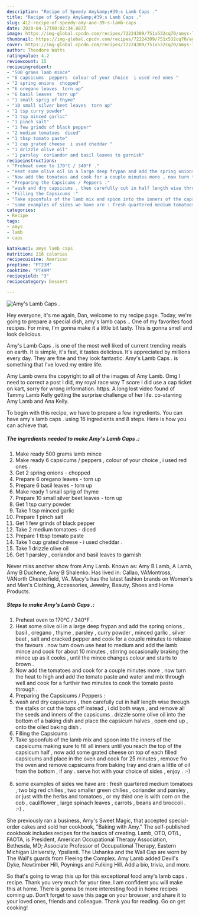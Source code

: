 ```yaml
---
description: "Recipe of Speedy Amy&amp;#39;s Lamb Caps ."
title: "Recipe of Speedy Amy&amp;#39;s Lamb Caps ."
slug: 412-recipe-of-speedy-amy-and-39-s-lamb-caps
date: 2020-04-17T00:02:34.887Z
image: https://img-global.cpcdn.com/recipes/72224309/751x532cq70/amys-lamb-caps-recipe-main-photo.jpg
thumbnail: https://img-global.cpcdn.com/recipes/72224309/751x532cq70/amys-lamb-caps-recipe-main-photo.jpg
cover: https://img-global.cpcdn.com/recipes/72224309/751x532cq70/amys-lamb-caps-recipe-main-photo.jpg
author: Theodore Watts
ratingvalue: 4.2
reviewcount: 15
recipeingredient:
- "500 grams lamb mince"
- "6 capsicums  peppers  colour of your choice  i used red ones "
- "2 spring onions  chopped"
- "6 oregano leaves  torn up"
- "6 basil leaves  torn up"
- "1 small sprig of thyme"
- "10 small silver beet leaves  torn up"
- "1 tsp curry powder"
- "1 tsp minced garlic"
- "1 pinch salt"
- "1 few grinds of black pepper"
- "2 medium tomatoes  diced"
- "1 tbsp tomato paste"
- "1 cup grated cheese  i used cheddar "
- "1 drizzle olive oil"
- "1 parsley  coriandor and basil leaves to garnish"
recipeinstructions:
- "Preheat oven to 170°C / 340°F ."
- "Heat some olive oil in a large deep frypan and add the spring onions , basil , oregano , thyme , parsley , curry powder , minced garlic , silver beet , salt and cracked pepper and cook for a couple minutes to release the favours . now turn down use heat to medium and add the lamb mince and cook for about 10 minutes , stirring occasionally braking the mince up as it cooks , until the mince changes colour and starts to brown ."
- "Now add the tomatoes and cook for a couple minutes more , now turn the heat to high and add the tomato paste and water and mix through well and cook for a further two minutes to cook the tomato paste through ."
- "Preparing the Capsicums / Peppers :"
- "wash and dry capsicums , then carefully cut in half length wise through the stalks or cut the tops off instead , i did both ways , and remove all the seeds and inners of the capsicums . drizzle some olive oil into the bottom of a baking dish and place the capsicum halves , open end up , onto the oiled baking dish ."
- "Filling the Capsicums :"
- "Take spoonfuls of the lamb mix and spoon into the inners of the capsicums making sure to fill all inners until you reach the top of the capsicum half , now add some grated cheese on top of each filled capsicums and place in the oven and cook for 25 minutes , remove fro the oven and remove capsicums from baking tray and drain a little of oil from the bottom , if any . serve hot with your choice of sides , enjoy . :-) ."
- "some examples of sides we have are : fresh quartered medium tomatoes , two big red chilies , two smaller green chilies , coriander and parsley , or just with the herbs and tomatoes , or my third one is with corn on the cob , cauliflower , large spinach leaves , carrots , beans and broccoli . :-) ."
categories:
- Recipe
tags:
- amys
- lamb
- caps

katakunci: amys lamb caps 
nutrition: 216 calories
recipecuisine: American
preptime: "PT23M"
cooktime: "PT49M"
recipeyield: "3"
recipecategory: Dessert

---
```



![Amy&#39;s Lamb Caps .](https://img-global.cpcdn.com/recipes/72224309/751x532cq70/amys-lamb-caps-recipe-main-photo.jpg)

Hey everyone, it's me again, Dan, welcome to my recipe page. Today, we're going to prepare a special dish, amy&#39;s lamb caps .. One of my favorites food recipes. For mine, I'm gonna make it a little bit tasty. This is gonna smell and look delicious.

Amy&#39;s Lamb Caps . is one of the most well liked of current trending meals on earth. It is simple, it's fast, it tastes delicious. It's appreciated by millions every day. They are fine and they look fantastic. Amy&#39;s Lamb Caps . is something that I've loved my entire life.

Amy Lamb owns the copyright to all of the images of Amy Lamb. Omg I need to correct a post I did, my royal race way T score I did use a cap ticket on kart, sorry for wrong information. https. A long lost video found of Tammy Lamb Kelly getting the surprise challenge of her life. co-starring Amy Lamb and Ana Kelly.


To begin with this recipe, we have to prepare a few ingredients. You can have amy&#39;s lamb caps . using 16 ingredients and 8 steps. Here is how you can achieve that.

<!--inarticleads1-->

##### The ingredients needed to make Amy&#39;s Lamb Caps .:

1. Make ready 500 grams lamb mince
1. Make ready 6 capsicums / peppers , colour of your choice , i used red ones .
1. Get 2 spring onions - chopped
1. Prepare 6 oregano leaves - torn up
1. Prepare 6 basil leaves - torn up
1. Make ready 1 small sprig of thyme
1. Prepare 10 small silver beet leaves - torn up
1. Get 1 tsp curry powder
1. Take 1 tsp minced garlic
1. Prepare 1 pinch salt
1. Get 1 few grinds of black pepper
1. Take 2 medium tomatoes - diced
1. Prepare 1 tbsp tomato paste
1. Take 1 cup grated cheese - i used cheddar .
1. Take 1 drizzle olive oil
1. Get 1 parsley , coriandor and basil leaves to garnish


Never miss another show from Amy Lamb. Known as: Amy B Lamb, A Lamb, Amy B Duchene, Amy B Shalenko. Has lived in: Callao, VAMontross, VANorth Chesterfield, VA. Macy&#39;s has the latest fashion brands on Women&#39;s and Men&#39;s Clothing, Accessories, Jewelry, Beauty, Shoes and Home Products. 

<!--inarticleads2-->

##### Steps to make Amy&#39;s Lamb Caps .:

1. Preheat oven to 170°C / 340°F .
1. Heat some olive oil in a large deep frypan and add the spring onions , basil , oregano , thyme , parsley , curry powder , minced garlic , silver beet , salt and cracked pepper and cook for a couple minutes to release the favours . now turn down use heat to medium and add the lamb mince and cook for about 10 minutes , stirring occasionally braking the mince up as it cooks , until the mince changes colour and starts to brown .
1. Now add the tomatoes and cook for a couple minutes more , now turn the heat to high and add the tomato paste and water and mix through well and cook for a further two minutes to cook the tomato paste through .
1. Preparing the Capsicums / Peppers :
1. wash and dry capsicums , then carefully cut in half length wise through the stalks or cut the tops off instead , i did both ways , and remove all the seeds and inners of the capsicums . drizzle some olive oil into the bottom of a baking dish and place the capsicum halves , open end up , onto the oiled baking dish .
1. Filling the Capsicums :
1. Take spoonfuls of the lamb mix and spoon into the inners of the capsicums making sure to fill all inners until you reach the top of the capsicum half , now add some grated cheese on top of each filled capsicums and place in the oven and cook for 25 minutes , remove fro the oven and remove capsicums from baking tray and drain a little of oil from the bottom , if any . serve hot with your choice of sides , enjoy . :-) .
1. some examples of sides we have are : fresh quartered medium tomatoes , two big red chilies , two smaller green chilies , coriander and parsley , or just with the herbs and tomatoes , or my third one is with corn on the cob , cauliflower , large spinach leaves , carrots , beans and broccoli . :-) .


She previously ran a business, Amy&#39;s Sweet Magic, that accepted special-order cakes and sold her cookbook, &#34;Baking with Amy.&#34; The self-published cookbook includes recipes for the basics of creating. Lamb, OTD, OT/L, FAOTA, is President, American Occupational Therapy Association, Bethesda, MD; Associate Professor of Occupational Therapy, Eastern Michigan University, Ypsilanti. The Ushanka and the Wall Cap are worn by The Wall&#39;s guards from Fleeing the Complex. Amy Lamb added Devil&#39;s Dyke, Newtimber Hill, Poynings and Fulking Hill. Add a bio, trivia, and more. 

So that's going to wrap this up for this exceptional food amy&#39;s lamb caps . recipe. Thank you very much for your time. I am confident you will make this at home. There is gonna be more interesting food in home recipes coming up. Don't forget to save this page on your browser, and share it to your loved ones, friends and colleague. Thank you for reading. Go on get cooking!
